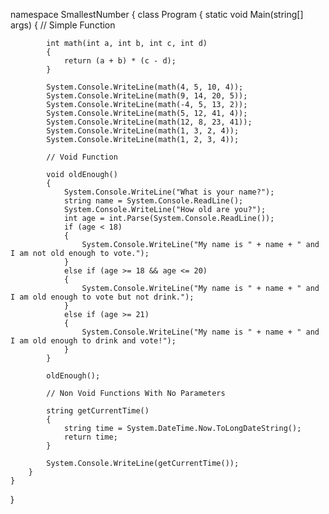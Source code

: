 namespace SmallestNumber
{
	class Program
	{
		static void Main(string[] args)
		{
			// Simple Function 

			int math(int a, int b, int c, int d)
			{
				return (a + b) * (c - d);
			}

			System.Console.WriteLine(math(4, 5, 10, 4));
			System.Console.WriteLine(math(9, 14, 20, 5));
			System.Console.WriteLine(math(-4, 5, 13, 2));
			System.Console.WriteLine(math(5, 12, 41, 4));
			System.Console.WriteLine(math(12, 8, 23, 41));
			System.Console.WriteLine(math(1, 3, 2, 4));
			System.Console.WriteLine(math(1, 2, 3, 4));

			// Void Function

			void oldEnough()
			{
				System.Console.WriteLine("What is your name?");
				string name = System.Console.ReadLine();
				System.Console.WriteLine("How old are you?");
				int age = int.Parse(System.Console.ReadLine());
				if (age < 18)
				{
					System.Console.WriteLine("My name is " + name + " and I am not old enough to vote.");
				}
				else if (age >= 18 && age <= 20)
				{
					System.Console.WriteLine("My name is " + name + " and I am old enough to vote but not drink.");
				}
				else if (age >= 21)
				{
					System.Console.WriteLine("My name is " + name + " and I am old enough to drink and vote!");
				}
			}

			oldEnough();

			// Non Void Functions With No Parameters

			string getCurrentTime()
			{
				string time = System.DateTime.Now.ToLongDateString();
				return time;
			}

			System.Console.WriteLine(getCurrentTime());
		}
	}
}
